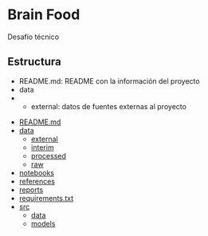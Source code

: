 # Brain Food
Desafío técnico

## Estructura

* README.md: README con la información del proyecto
* data
* * external: datos de fuentes externas al proyecto




- [README.md](#readmemd--readme-con-la-información-del-proyecto)
- [data](#data)
  - [external](#external--datos-de-fuentes-externas-al-proyecto)
  - [interim](#interim--datos-generados-en-pasos-intermedios)
  - [processed](#processed--datos-finales-usados-en-los-modelos)
  - [raw](#raw--data-original-del-proyecto)
- [notebooks](#notebooks)
- [references](#references)
- [reports](#reports)
- [requirements.txt](#requirementstxt--archivo-para-instalar-los-paquetes-necesarios-para-replicar-el-trabajo)
- [src](#src)
  - [data](#data-1)
  - [models](#models)


